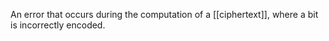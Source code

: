 An error that occurs during the computation of a [[ciphertext]], where a bit is incorrectly encoded.